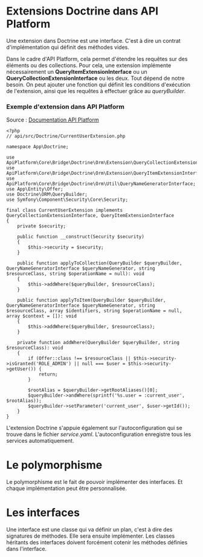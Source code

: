 # Extensions Doctrine dans API Platform

Une extension dans Doctrine est une interface. C'est à dire un contrat d'implémentation qui définit des méthodes vides.

Dans le cadre d'API Platform, cela permet d'étendre les requêtes sur des éléments ou des collections.
Pour cela, une extension implémente nécessairement un **QueryItemExtensionInterface** ou un **QueryCollectionExtensionInterface** ou les deux. Tout dépend de notre besoin.
On peut ajouter une fonction qui définit les conditions d'exécution de l'extension, ainsi que les requêtes à effectuer grâce au _queryBuilder_.

### Exemple d'extension dans API Platform
Source : [Documentation API Platform](https://api-platform.com/docs/core/extensions/)
```
<?php
// api/src/Doctrine/CurrentUserExtension.php

namespace App\Doctrine;

use ApiPlatform\Core\Bridge\Doctrine\Orm\Extension\QueryCollectionExtensionInterface;
use ApiPlatform\Core\Bridge\Doctrine\Orm\Extension\QueryItemExtensionInterface;
use ApiPlatform\Core\Bridge\Doctrine\Orm\Util\QueryNameGeneratorInterface;
use App\Entity\Offer;
use Doctrine\ORM\QueryBuilder;
use Symfony\Component\Security\Core\Security;

final class CurrentUserExtension implements QueryCollectionExtensionInterface, QueryItemExtensionInterface
{
    private $security;

    public function __construct(Security $security)
    {
        $this->security = $security;
    }

    public function applyToCollection(QueryBuilder $queryBuilder, QueryNameGeneratorInterface $queryNameGenerator, string $resourceClass, string $operationName = null): void
    {
        $this->addWhere($queryBuilder, $resourceClass);
    }

    public function applyToItem(QueryBuilder $queryBuilder, QueryNameGeneratorInterface $queryNameGenerator, string $resourceClass, array $identifiers, string $operationName = null, array $context = []): void
    {
        $this->addWhere($queryBuilder, $resourceClass);
    }

    private function addWhere(QueryBuilder $queryBuilder, string $resourceClass): void
    {
        if (Offer::class !== $resourceClass || $this->security->isGranted('ROLE_ADMIN') || null === $user = $this->security->getUser()) {
            return;
        }

        $rootAlias = $queryBuilder->getRootAliases()[0];
        $queryBuilder->andWhere(sprintf('%s.user = :current_user', $rootAlias));
        $queryBuilder->setParameter('current_user', $user->getId());
    }
}
```

L'extension Doctrine s'appuie également sur l'autoconfiguration qui se trouve dans le fichier _service.yaml_. L'autoconfiguration enregistre tous les services automatiquement.

# Le polymorphisme

Le polymorphisme est le fait de pouvoir implémenter des interfaces. Et chaque implémentation peut être personnalisée.

# Les interfaces

Une interface est une classe qui va définir un plan, c'est à dire des signatures de méthodes. Elle sera ensuite implémenter. 
Les classes héritants des interfaces doivent forcément cotenir les méthodes définies dans l'interface.